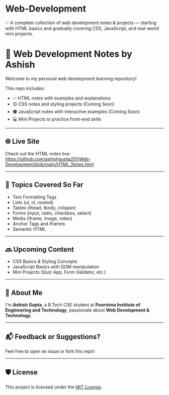 # Web-Development
✨ A complete collection of web development notes &amp; projects — starting with HTML basics and gradually covering CSS, JavaScript, and real-world mini projects.
# 🧠 Web Development Notes by Ashish

Welcome to my personal web development learning repository!

This repo includes:

- ✅ HTML notes with examples and explanations  
- 🟡 CSS notes and styling projects (Coming Soon)  
- 🟠 JavaScript notes with interactive examples (Coming Soon)  
- 💻 Mini Projects to practice front-end skills

---

## 🌐 Live Site
Check out the HTML notes live:  
https://github.com/ashishgupta251/Web-Development/blob/main/HTML_Notes.html

---

## 📌 Topics Covered So Far

- Text Formatting Tags
- Lists (ul, ol, nested)
- Tables (thead, tbody, colspan)
- Forms (input, radio, checkbox, select)
- Media (iframe, image, video)
- Anchor Tags and iframes
- Semantic HTML

---

## 🔜 Upcoming Content

- CSS Basics & Styling Concepts  
- JavaScript Basics with DOM manipulation  
- Mini Projects (Quiz App, Form Validator, etc.)

---

## 🙋 About Me

I'm **Ashish Gupta**, a B.Tech CSE student at **Poornima Institute of Engineering and Technology**, passionate about **Web Development & Technology**.

---

## 📬 Feedback or Suggestions?

Feel free to open an issue or fork this repo!

---

## 🛡 License

This project is licensed under the [MIT License](LICENSE).
